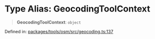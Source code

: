 # Type Alias: GeocodingToolContext

> **GeocodingToolContext**: `object`

Defined in: [packages/tools/osm/src/geocoding.ts:137](https://github.com/GeoDaCenter/openassistant/blob/bf312b357cb340f1f76fa8b62441fb39bcbce0ce/packages/tools/osm/src/geocoding.ts#L137)
